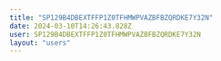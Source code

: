 ```yaml
---
title: "SP129B4DBEXTFFP1Z0TFHMWPVAZBFBZQRDKE7Y32N"
date: 2024-03-10T14:26:43.828Z
user: SP129B4DBEXTFFP1Z0TFHMWPVAZBFBZQRDKE7Y32N
layout: "users"
---
```

    